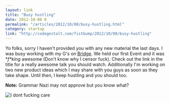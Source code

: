 ```yaml
---
layout: link
title: "Busy hustling"
date: 2012-10-08 0
permalink: "/articles/2012/10/08/busy-hustling.html"
category: startup
link: "http://codegestalt.com/fistbump/2012/10/08/busy-hustling"
---
```


Yo folks, sorry I haven't provided you with any new material the last days.
I was busy working with my G's on [Bridge](http://bridgetalks.ch). We held our first
Event and it was **f\**king** awesome (Don't know why I censor fuck). Check out the link
in the title for a really awesome talk you should watch. Additionally I'm working
on two new product ideas which I may share with you guys as soon as they take shape.
Until then, I keep hustling and you should too.

**Note:** Grammar Nazi may not approve but you know what?

![I dont fucking care](http://24.media.tumblr.com/tumblr_mah7frKwHW1qzsj6so1_400.gif)
